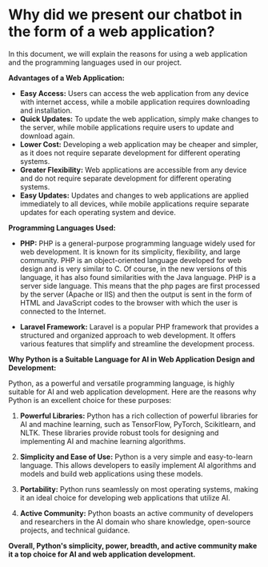# Why did we present our chatbot in the form of a web application?

In this document, we will explain the reasons for using a web application and the programming languages used in our project.

**Advantages of a Web Application:**

* **Easy Access:** Users can access the web application from any device with internet access, while a mobile application requires downloading and installation.
* **Quick Updates:** To update the web application, simply make changes to the server, while mobile applications require users to update and download again.
* **Lower Cost:** Developing a web application may be cheaper and simpler, as it does not require separate development for different operating systems.
* **Greater Flexibility:** Web applications are accessible from any device and do not require separate development for different operating systems.
* **Easy Updates:** Updates and changes to web applications are applied immediately to all devices, while mobile applications require separate updates for each operating system and device.

**Programming Languages Used:**

* **PHP:** PHP is a general-purpose programming language widely used for web development. It is known for its simplicity, flexibility, and large community.
PHP is an object-oriented language developed for web design and is very similar to C. Of course, in the new versions of this language, it has also found similarities with the Java language. PHP is a server side language. This means that the php pages are first processed by the server (Apache or IIS) and then the output is sent in the form of HTML and JavaScript codes to the browser with which the user is connected to the Internet.

* **Laravel Framework:** Laravel is a popular PHP framework that provides a structured and organized approach to web development. It offers various features that simplify and streamline the development process.

**Why Python is a Suitable Language for AI in Web Application Design and Development:**

Python, as a powerful and versatile programming language, is highly suitable for AI and web application development. Here are the reasons why Python is an excellent choice for these purposes:

1. **Powerful Libraries:** Python has a rich collection of powerful libraries for AI and machine learning, such as TensorFlow, PyTorch, Scikitlearn, and NLTK. These libraries provide robust tools for designing and implementing AI and machine learning algorithms.

2. **Simplicity and Ease of Use:** Python is a very simple and easy-to-learn language. This allows developers to easily implement AI algorithms and models and build web applications using these models.

3. **Portability:** Python runs seamlessly on most operating systems, making it an ideal choice for developing web applications that utilize AI.

4. **Active Community:** Python boasts an active community of developers and researchers in the AI domain who share knowledge, open-source projects, and technical guidance.

**Overall, Python's simplicity, power, breadth, and active community make it a top choice for AI and web application development.**

